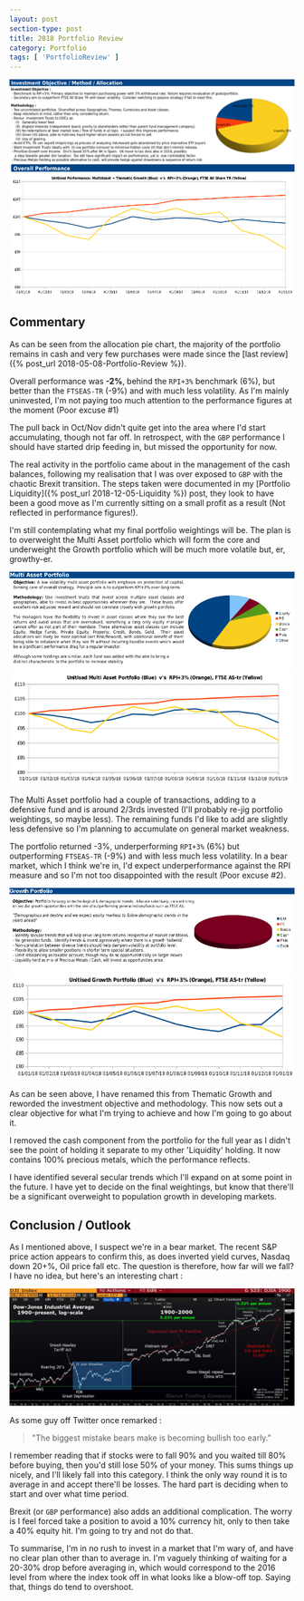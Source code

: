 ```yaml
---
layout: post
section-type: post
title: 2018 Portfolio Review
category: Portfolio
tags: [ 'PortfolioReview' ]
---
```


<img style="border: 0;" src="/img/2019/20190101_PortfolioReview_Overall.png" />
<img style="border: 20 0 0 0;" src="/img/2019/20190101_PortfolioReview_OverallChart.png" />


## Commentary

As can be seen from the allocation pie chart, the majority of the portfolio remains in cash and
very few purchases were made since the [last review]({% post_url 2018-05-08-Portfolio-Review %}).  

Overall performance was **-2%**, behind the `RPI+3%` benchmark (6%), but better than the `FTSEAS-TR` (-9%) 
and with much less volatility.  As I'm mainly uninvested, I'm not paying 
too much attention to the performance figures at the moment (Poor excuse #1)

The pull back in Oct/Nov didn't quite get into the area where I'd start accumulating,
though not far off.  In retrospect, with the `GBP` performance I should have started drip 
feeding in, but missed the opportunity for now.

The real activity in the portfolio came about in the management of the cash balances,
following my realisation that I was over exposed to `GBP` with the chaotic Brexit
transition.  The steps taken were documented in my [Portfolio Liquidity]({% post_url 2018-12-05-Liquidity %}) 
post, they look to have been a good move as I'm currently sitting on a small profit as a result 
(Not reflected in performance figures!).

I'm still contemplating what my final portfolio weightings will be.  The plan is to overweight the 
Multi Asset portfolio which will form the core and underweight the Growth portfolio which will be much 
more volatile but, er, growthy-er. 



<img style="border: 0;" src="/img/2019/20190101_PortfolioReview_MultiAsset.png" />
<img style="border: 30 0 0 0;" src="/img/2019/20190101_PortfolioReview_MultiAssetChart.png" />

The Multi Asset portfolio had a couple of transactions, adding to a defensive fund and is
around 2/3rds invested (I'll probably re-jig portfolio weightings, so maybe less).  The 
remaining funds I'd like to add are slightly less defensive so I'm planning to accumulate on 
general market weakness.

The portfolio returned -3%, underperforming `RPI+3%` (6%)  but outperforming `FTSEAS-TR` (-9%) and with less 
much less volatility.  In a bear market, which I think we're in, I'd expect underperformance against the RPI 
measure and so I'm not too disappointed with the result (Poor excuse #2).



<img style="border: 0;" src="/img/2019/20190101_PortfolioReview_Growth.png"/>
<img style="border: 40 0 0 0;" src="/img/2019/20190101_PortfolioReview_GrowthChart.png"/>

As can be seen above, I have renamed this from Thematic Growth and reworded the investment objective and 
methodology.  This now sets out a clear objective for what I'm trying to achieve and how I'm going to go 
about it.

I removed the cash component from the portfolio for the full year as I didn't see the point of holding it 
separate to my other 'Liquidity' holding. It now contains 100% precious metals, which the performance reflects.  

I have identified several secular trends which I'll expand on at some point in the future.  I have yet to 
decide on the final weightings, but know that there'll be a significant overweight to population growth 
in developing markets.



## Conclusion / Outlook

As I mentioned above, I suspect we're in a bear market.  The recent S&P price action appears to confirm this, 
as does inverted yield curves, Nasdaq down 20+%, Oil price fall etc.  The question is therefore, how far will 
we fall?  I have no idea, but here's an interesting chart :

<img style="border: 0;" src="/img/2019/20190101_120YearDow.jpg" />

As some guy off Twitter once remarked :

> "The biggest mistake bears make is becoming bullish too early."

I remember reading that if stocks were to fall 90% and you waited till 80% before buying, then you'd still lose 
50% of your money.  This sums things up nicely, and I'll likely fall into this category.  I think the only way 
round it is to average in and accept there'll be losses.  The hard part is deciding when to start and over what 
time period. 

Brexit (or `GBP` performance) also adds an additional complication.  The worry is I feel forced take a position to 
avoid a 10% currency hit, only to then take a 40% equity hit. I'm going to try and not do that.

To summarise, I'm in no rush to invest in a market that I'm wary of, and have no clear plan other than to average 
in.  I'm vaguely thinking of waiting for a 20-30% drop before averaging in, which would correspond to the 2016 level 
from where the index took off in what looks like a blow-off top.  Saying that, things do tend to overshoot.



